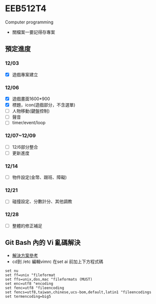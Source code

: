# EEB512T4
Computer programming
* 關檔案一要記得存專案

## 預定進度

### 12/03
- [x] 遊戲專案建立

### 12/06
- [X] 遊戲畫面1600*900
- [X] 標題，icon(遊戲部分，不含選單)
- [ ] 人物移動(鍵盤控制)
- [ ] 聲音
- [ ] timer/event/loop

### 12/07~12/09
- [ ] 12/6部分整合
- [ ] 更新進度

### 12/14
- [ ] 物件設定(金幣、跟班、障礙)

### 12/21
- [ ] 碰撞設定、分數計分、其他調教

### 12/28
- [ ] 整體的修正補足

## Git Bash 內的 Vi 亂碼解決
* [解決方案參考](https://www.itread01.com/p/879487.html)
* cd到 /etc 編輯vimrc 在set ai 前加上下方程式碼

```
set nu
set ff=unix "fileformat
set ffs=unix,dos,mac "fileformats (MUST)
set enc=utf8 "encoding
set fenc=utf8 "fileencoding
set fencs=utf8,taiwan,chinese,ucs-bom,default,latin1 "fileencodings
set termencoding=big5
```
